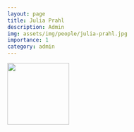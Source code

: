 ```yaml
---
layout: page
title: Julia Prahl
description: Admin
img: assets/img/people/julia-prahl.jpg
importance: 1
category: admin
---
```


<img src="{{ page.img }}" style="float: left; width: 10em; padding-right: 1em; padding-bottom: 1em"/>

